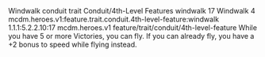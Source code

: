<ability>
  <name>Windwalk</name>
  <metadata>
    <class>conduit</class>
    <feature_type>trait</feature_type>
    <file_dpath>Conduit/4th-Level Features</file_dpath>
    <item_id>windwalk</item_id>
    <item_index>17</item_index>
    <item_name>Windwalk</item_name>
    <level>4</level>
    <scc>mcdm.heroes.v1:feature.trait.conduit.4th-level-feature:windwalk</scc>
    <scdc>1.1.1:5.2.2.10:17</scdc>
    <source>mcdm.heroes.v1</source>
    <type>feature/trait/conduit/4th-level-feature</type>
  </metadata>
  <effects>
    <effect type="mundane">While you have 5 or more Victories, you can fly. If you can already fly, you have a +2 bonus to speed while flying instead.</effect>
  </effects>
</ability>
